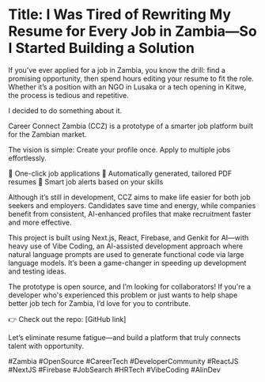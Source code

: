 # Title: I Was Tired of Rewriting My Resume for Every Job in Zambia—So I Started Building a Solution

If you’ve ever applied for a job in Zambia, you know the drill: find a promising opportunity, then spend hours editing your resume to fit the role. Whether it’s a position with an NGO in Lusaka or a tech opening in Kitwe, the process is tedious and repetitive.

I decided to do something about it.

Career Connect Zambia (CCZ) is a prototype of a smarter job platform built for the Zambian market.

The vision is simple:
Create your profile once. Apply to multiple jobs effortlessly.

🔹 One-click job applications
🔹 Automatically generated, tailored PDF resumes
🔹 Smart job alerts based on your skills

Although it’s still in development, CCZ aims to make life easier for both job seekers and employers. Candidates save time and energy, while companies benefit from consistent, AI-enhanced profiles that make recruitment faster and more effective.

This project is built using Next.js, React, Firebase, and Genkit for AI—with heavy use of Vibe Coding, an AI-assisted development approach where natural language prompts are used to generate functional code via large language models. It’s been a game-changer in speeding up development and testing ideas.

The prototype is open source, and I’m looking for collaborators!
If you're a developer who's experienced this problem or just wants to help shape better job tech for Zambia, I’d love for you to contribute.

👉 Check out the repo: [GitHub link]

Let’s eliminate resume fatigue—and build a platform that truly connects talent with opportunity.

#Zambia #OpenSource #CareerTech #DeveloperCommunity #ReactJS #NextJS #Firebase #JobSearch #HRTech #VibeCoding #AIinDev
